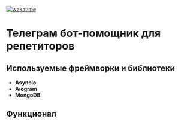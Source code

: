 <a href="https://wakatime.com/badge/user/018c3f04-b140-41f9-a489-5b0143d153f5/project/018c3f0a-67fd-4676-b0c5-0d957fc0e58f"><img src="https://wakatime.com/badge/user/018c3f04-b140-41f9-a489-5b0143d153f5/project/018c3f0a-67fd-4676-b0c5-0d957fc0e58f.svg" alt="wakatime"></a>

# Телеграм бот-помощник для репетиторов

## Используемые фреймворки и библиотеки
<ul>
<li><strong>Asyncio</strong></li>
<li><strong>Aiogram</strong></li>
<li><strong>MongoDB</strong></li>
</ul>

## Функционал

